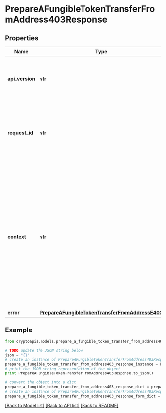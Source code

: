 # PrepareAFungibleTokenTransferFromAddress403Response


## Properties
Name | Type | Description | Notes
------------ | ------------- | ------------- | -------------
**api_version** | **str** | Specifies the version of the API that incorporates this endpoint. | 
**request_id** | **str** | Defines the ID of the request. The &#x60;requestId&#x60; is generated by Crypto APIs and it&#39;s unique for every request. | 
**context** | **str** | In batch situations the user can use the context to correlate responses with requests. This property is present regardless of whether the response was successful or returned as an error. &#x60;context&#x60; is specified by the user. | [optional] 
**error** | [**PrepareAFungibleTokenTransferFromAddressE403**](PrepareAFungibleTokenTransferFromAddressE403.md) |  | 

## Example

```python
from cryptoapis.models.prepare_a_fungible_token_transfer_from_address403_response import PrepareAFungibleTokenTransferFromAddress403Response

# TODO update the JSON string below
json = "{}"
# create an instance of PrepareAFungibleTokenTransferFromAddress403Response from a JSON string
prepare_a_fungible_token_transfer_from_address403_response_instance = PrepareAFungibleTokenTransferFromAddress403Response.from_json(json)
# print the JSON string representation of the object
print PrepareAFungibleTokenTransferFromAddress403Response.to_json()

# convert the object into a dict
prepare_a_fungible_token_transfer_from_address403_response_dict = prepare_a_fungible_token_transfer_from_address403_response_instance.to_dict()
# create an instance of PrepareAFungibleTokenTransferFromAddress403Response from a dict
prepare_a_fungible_token_transfer_from_address403_response_form_dict = prepare_a_fungible_token_transfer_from_address403_response.from_dict(prepare_a_fungible_token_transfer_from_address403_response_dict)
```
[[Back to Model list]](../README.md#documentation-for-models) [[Back to API list]](../README.md#documentation-for-api-endpoints) [[Back to README]](../README.md)


